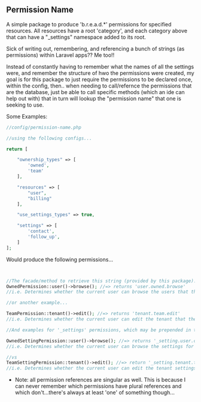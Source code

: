## Permission Name

A simple package to produce 'b.r.e.a.d.*' permissions for specified resources. All resources have a root 'category', and each category above that can have a "_settings" namespace added to its root.

Sick of writing out, remembering, and referencing a bunch of strings (as permissions) within Laravel apps?? Me too!!

Instead of constantly having to remember what the names of all the settings were, and remember the structure of hwo the permissions were created, my goal is for this package to just require the permissions to be declared once, within the config, then.. when needing to call/refernce the permissions that are the database, just be able to call specific methods (which an ide can help out with) that in turn will lookup the "permission name" that one is seeking to use.  

Some Examples:
```php
//config/permission-name.php

//using the following configs...

return [

    "ownership_types" => [
        'owned',
        'team'
    ],

    "resources" => [
        "user",
        "billing"
    ],

    "use_settings_types" => true,

    "settings" => [
        'contact',
        'follow_up',
    ]
];
```

Would produce the following permissions...

```php


//The facade/method to retrieve this string (provided by this package)...
OwnedPermission::user()->browse(); //=> returns 'user.owned.browse'
//i.e. Determines whether the current user can browse the users that they own within the application

//or another example...

TeamPermission::tenant()->edit(); //=> returns 'tenant.team.edit'
//i.e. Determines whether the current user can edit the tenant that their team is associated with in the application

//And examples for '_settings' permissions, which may be prepended in the permission name..

OwnedSettingPermission::user()->browse(); //=> returns '_setting.user.owned.browse'
//i.e. Determines whether the current user can browse the settings for the users that they own within the application

//vs
TeamSettingPermission::tenant()->edit(); //=> return '_setting.tenant.team.edit'
//i.e. Determines whether the current user can edit the tenant settings for the team theyre on within the application
```

- Note: all permission references are singular as well. This is because I can never remember which permissions have plural references and which don't...there's always at least 'one' of something though...